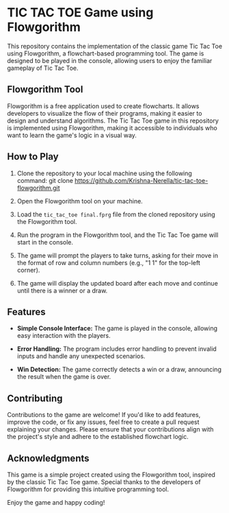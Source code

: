 # TIC TAC TOE Game using Flowgorithm

This repository contains the implementation of the classic game Tic Tac Toe using Flowgorithm, a flowchart-based programming tool. The game is designed to be played in the console, allowing users to enjoy the familiar gameplay of Tic Tac Toe.

## Flowgorithm Tool

Flowgorithm is a free application used to create flowcharts. It allows developers to visualize the flow of their programs, making it easier to design and understand algorithms. The Tic Tac Toe game in this repository is implemented using Flowgorithm, making it accessible to individuals who want to learn the game's logic in a visual way.

## How to Play

1. Clone the repository to your local machine using the following command:
git clone https://github.com/Krishna-Nerella/tic-tac-toe-flowgorithm.git

2. Open the Flowgorithm tool on your machine.

3. Load the `tic_tac_toe final.fprg` file from the cloned repository using the Flowgorithm tool.

4. Run the program in the Flowgorithm tool, and the Tic Tac Toe game will start in the console.

5. The game will prompt the players to take turns, asking for their move in the format of row and column numbers (e.g., "1 1" for the top-left corner).

6. The game will display the updated board after each move and continue until there is a winner or a draw.

## Features

- **Simple Console Interface:** The game is played in the console, allowing easy interaction with the players.

- **Error Handling:** The program includes error handling to prevent invalid inputs and handle any unexpected scenarios.

- **Win Detection:** The game correctly detects a win or a draw, announcing the result when the game is over.

## Contributing

Contributions to the game are welcome! If you'd like to add features, improve the code, or fix any issues, feel free to create a pull request explaining your changes. Please ensure that your contributions align with the project's style and adhere to the established flowchart logic.

## Acknowledgments

This game is a simple project created using the Flowgorithm tool, inspired by the classic Tic Tac Toe game. Special thanks to the developers of Flowgorithm for providing this intuitive programming tool.

Enjoy the game and happy coding!

